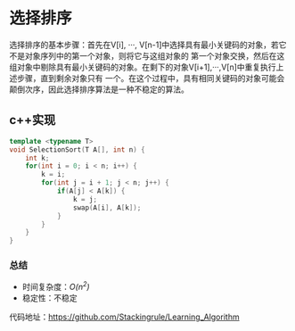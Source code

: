 # 选择排序

选择排序的基本步骤：首先在V[i], ···, V[n-1]中选择具有最小关键码的对象，若它不是对象序列中的第一个对象，则将它与这组对象的
第一个对象交换，然后在这组对象中剔除具有最小关键码的对象。在剩下的对象V[i+1],···,V[n]中重复执行上述步骤，直到剩余对象只有
一个。在这个过程中，具有相同关键码的对象可能会颠倒次序，因此选择排序算法是一种不稳定的算法。

## c++实现

```c++
template <typename T>
void SelectionSort(T A[], int n) {
	int k;
	for(int i = 0; i < n; i++) {
		k = i;
		for(int j = i + 1; j < n; j++) {
			if(A[j] < A[k]) {
				k = j;
				swap(A[i], A[k]);
			}
		}
	}
}
```

### 总结

- 时间复杂度：$\mathit{O(n^{2})}$
- 稳定性：不稳定

代码地址：https://github.com/Stackingrule/Learning_Algorithm